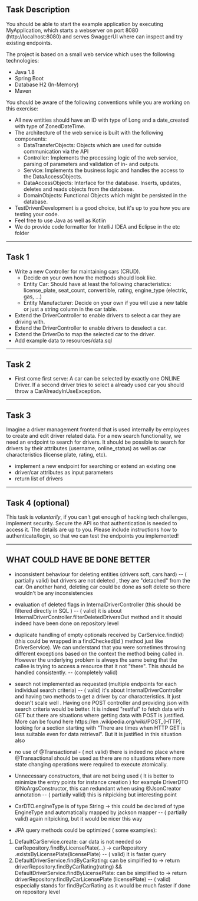 ## Task Description
You should be able to start the example application by executing MyApplication, which starts a webserver on port 8080 (http://localhost:8080) and serves SwaggerUI where can inspect and try existing endpoints.

The project is based on a small web service which uses the following technologies:

* Java 1.8
* Spring Boot
* Database H2 (In-Memory)
* Maven


You should be aware of the following conventions while you are working on this exercise:

 * All new entities should have an ID with type of Long and a date_created with type of ZonedDateTime.
 * The architecture of the web service is built with the following components:
 	* DataTransferObjects: Objects which are used for outside communication via the API
    * Controller: Implements the processing logic of the web service, parsing of parameters and validation of in- and outputs.
    * Service: Implements the business logic and handles the access to the DataAccessObjects.
    * DataAccessObjects: Interface for the database. Inserts, updates, deletes and reads objects from the database.
    * DomainObjects: Functional Objects which might be persisted in the database.
 * TestDrivenDevelopment is a good choice, but it's up to you how you are testing your code.
 * Feel free to use Java as well as Kotlin
 * We do provide code formatter for IntelliJ IDEA and Eclipse in the etc folder
---
## Task 1
 * Write a new Controller for maintaining cars (CRUD).
   * Decide on your own how the methods should look like.
   * Entity Car: Should have at least the following characteristics: license_plate, seat_count, convertible, rating, engine_type (electric, gas, ...)
   * Entity Manufacturer: Decide on your own if you will use a new table or just a string column in the car table.
 * Extend the DriverController to enable drivers to select a car they are driving with.
 * Extend the DriverController to enable drivers to deselect a car.
 * Extend the DriverDo to map the selected car to the driver.
 * Add example data to resources/data.sql
---
## Task 2
* First come first serve: A car can be selected by exactly one ONLINE Driver. If a second driver tries to select a already used car you should throw a CarAlreadyInUseException.
---
## Task 3
Imagine a driver management frontend that is used internally by employees to create and edit driver related data. For a new search functionality, we need an endpoint to search for drivers. It should be possible to search for drivers by their attributes (username, online_status) as well as car characteristics (license plate, rating, etc).

* implement a new endpoint for searching or extend an existing one
* driver/car attributes as input parameters
* return list of drivers
---
## Task 4 (optional)

This task is _voluntarily_, if you can't get enough of hacking tech challenges, implement security.
Secure the API so that authentication is needed to access it. The details are up to you. 
Please include instructions how to authenticate/login, so that we can test the endpoints you implemented!

------------------------------------------------------------------------------------------------------------------------------
## WHAT COULD HAVE BE DONE BETTER


* inconsistent behaviour for deleting entities (drivers soft, cars hard) -- ( partially valid) but drivers are not
 deleted
, they are
 "detached" from the car. On another hand, deleting car could be done as soft delete so there wouldn't be any
  inconsistencies
  
* evaluation of deleted flags in InternalDriverController (this should be filtered directly in SQL
) -- ( valid) it is
 about
 InternalDriverController.filterDeletedDriversOut method and it should indeed have been done on repository level
 
* duplicate handling of empty optionals received by CarService.find(id) (this could be wrapped in a findChecked(id
) method just like DriverService). We can understand that you were sometimes throwing different exceptions based on
 the context the method being called in. However the underlying problem is always the same being that the callee is
  trying to access a resource that it not "there". This should be handled consistently. -- (completely valid)
  
* search not implemented as requested (multiple endpoints for each individual search criteria) -- ( valid) it's about
 InternalDriverController and having two methods to get a driver by car characteristics. It just doesn't scale well
 . Having one POST controller and providing json with search criteria would be better. It is indeed "restful" to
  fetch data with GET but there are situations
  where getting data with POST is justified. More can be found here https://en
  .wikipedia.org/wiki/POST_(HTTP), looking for a section starting with "There are times when HTTP GET is less
   suitable even for data retrieval". But it is justified in this situation also

* no use of @Transactional - ( not valid) there is indeed no place where @Transactional should be used as there are no
 situations where more state changing operations were required to execute atomically.



* Unnecessary constructors, that are not being used ( It is better to minimize the entry points for instance creation
) for example DriverDTO @NoArgsConstructor, this can redundant when using @JsonCreator annotation -- ( partially
 valid) this is nitpicking but interesting point


* CarDTO.engineType is of type String -> this could be declared of type EngineType and automatically mapped by
 jackson mapper -- ( partially valid) again nitpicking, but it would be nicer this way
 
* JPA query methods could be optimized ( some examples):
1. DefaultCarService.create: car data is not needed so carRepository.findByLicensePlate(…) -> carRepository
.existsByLicensePlate(licensePlate) -- ( valid) it is faster query
2. DefaultDriverService.findByCarRating: can be simplified to -> return driverRepository.findByCarRating(rating)
&& DefaultDriverService.findByLicensePlate: can be simplified to -> return driverRepository.findByCarLicensePlate
(licensePlate) -- ( valid) especially stands for findByCarRating as it would be much faster if done on repository level


